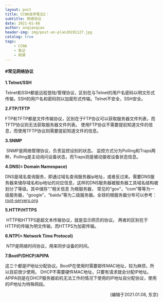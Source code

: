 ```yaml
---
layout: post
title: CCNA自学笔记2：
subtitle: 网络协议
date: 2021-01-08
author: anqiaoqiao
header-img: img/post-an-plan20191127.jpg
catalog: true
tags:
    - CCNA
    - 笔记
    - 网课
---
```


#### #常见网络协议

**1.Telnet/SSH**

​		Telnet和SSH都是远程登陆/管理协议，区别在与Telnet的用户名密码以明文形式传输，SSH的用户名和密码则以加密形式传输。Telnet不安全，SSH安全。

**2.FTP/TFTP**

​		FTP和TFTP都是文件传输协议，区别在于FTP协议可以获取服务器文件列表，而TFTP协议则无法获取服务器文件列表。 使用FTP协议不需要提前知道文件的信息，而使用TFTP协议则需要提前知道文件的信息。

**3.SNMP**

​		SNMP是网络管理协议，负责监控设别的状态。 监控方式分为Polling和Traps两种，Polling是主动询问设备状态，而Traps则是被动接收设备状态信息。

**4.DNS(= Domain Namespace)**

​		DNS是域名查询服务，即通过域名查询服务器ip地址，或者反过来。需要DNS服务器来储存域名和ip地址的对应信息，这样的DNS服务器被服务器工具域名结构被划分了等级。其中储存“.”相关信息 为根服务器， 常见的“gov”，“com”等等为一级服务器，“google”，“baidu”等为二级服务器。全球的根服务器分布可以参考：[root-servers.org](https://root-servers.org/)

**5.HTTP/HTTPS**

​		HTTP和HTTPS是超文本传输协议，就是显示网页的协议。 两者的区别在于HTTP的传输为明文传输，而HTTPS为加密传输。

**6.NTP(= Network Time Protocol)**

​		NTP是网络时间协议，用来同步设备的时间。 

**7.BootP/DHCP/APIPA**

​		这三个都是IP地址分配协议。BootP在使用时需要邮件MAC地址，较为麻烦，所以目前很少使用。 DHCP不需要硬件MAC地址，只要有请求就会分配IP地址。APIPA则是在DHCP服务器宕机无法工作的情况下使用的IP地址自分配协议，使用的IP地址为特殊网段。



<p align="right">(编辑于2021.01.08, 东京)</p>

